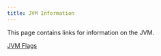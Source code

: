 ```yaml
---
title: JVM Information
---
```


This page contains links for information on the JVM.

[JVM Flags](jvm-flags.md)
